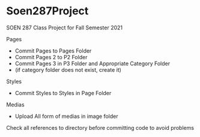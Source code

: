 # Soen287Project
SOEN 287 Class Project for Fall Semester 2021

Pages
- Commit Pages to Pages Folder
- Commit Pages 2 to P2 Folder
- Commit Pages 3 in P3 Folder and Appropriate Category Folder
- (if category folder does not exist, create it)

Styles
- Commit Styles to Styles in Page Folder

Medias
- Upload All form of medias in image folder

Check all references to directory before committing code to avoid problems
